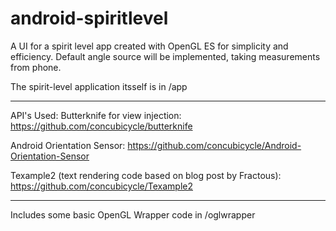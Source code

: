 # android-spiritlevel

A UI for a spirit level app created with OpenGL ES for simplicity and efficiency. Default angle source will be implemented, taking measurements from phone.

The spirit-level application itsself is in /app

------------------
API's Used:
Butterknife for view injection: https://github.com/concubicycle/butterknife

Android Orientation Sensor: https://github.com/concubicycle/Android-Orientation-Sensor

Texample2 (text rendering code based on blog post by Fractous): https://github.com/concubicycle/Texample2

------------------
Includes some basic OpenGL Wrapper code in /oglwrapper
